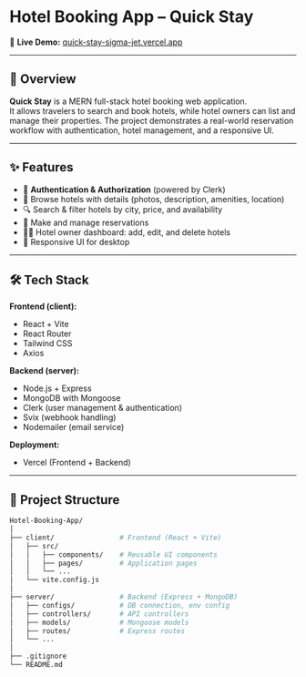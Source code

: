 # Hotel Booking App – Quick Stay

🔗 **Live Demo:** [quick-stay-sigma-jet.vercel.app](https://quick-stay-sigma-jet.vercel.app)  


---

## 📌 Overview

**Quick Stay** is a MERN full-stack hotel booking web application.  
It allows travelers to search and book hotels, while hotel owners can list and manage their properties. The project demonstrates a real-world reservation workflow with authentication, hotel management, and a responsive UI.

---

## ✨ Features

- 🔑 **Authentication & Authorization** (powered by Clerk)  
- 🏨 Browse hotels with details (photos, description, amenities, location)  
- 🔍 Search & filter hotels by city, price, and availability  
- 📅 Make and manage reservations  
- 👨‍💼 Hotel owner dashboard: add, edit, and delete hotels  
- 📱 Responsive UI for desktop   

---

## 🛠️ Tech Stack

**Frontend (client):**
- React + Vite
- React Router
- Tailwind CSS
- Axios

**Backend (server):**
- Node.js + Express
- MongoDB with Mongoose
- Clerk (user management & authentication)
- Svix (webhook handling)
- Nodemailer (email service)

**Deployment:**
- Vercel (Frontend + Backend)

---

## 📂 Project Structure

```bash
Hotel-Booking-App/
│
├── client/                # Frontend (React + Vite)
│   ├── src/
│   │   ├── components/    # Reusable UI components
│   │   ├── pages/         # Application pages
│   │   └── ...
│   └── vite.config.js
│
├── server/                # Backend (Express + MongoDB)
│   ├── configs/           # DB connection, env config
│   ├── controllers/       # API controllers
│   ├── models/            # Mongoose models
│   ├── routes/            # Express routes
│   └── ...
│
├── .gitignore
└── README.md
